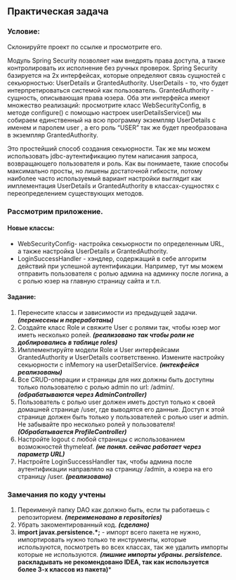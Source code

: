 ## Практическая задача
### Условие:
Склонируйте проект по ссылке и просмотрите его.

Модуль Spring Security позволяет нам внедрять права доступа, а также контролировать их исполнение без ручных проверок.
Spring Security базируется на 2х интерфейсах, которые определяют связь сущностей с секьюрностью: UserDetails и GrantedAuthority.
UserDetails - то, что будет интерпретироваться системой как пользователь.
GrantedAuthority - сущность, описывающая права юзера.
Оба эти интерфейса имеют множество реализаций: просмотрите класс WebSecurityConfig, в методе configure() с помощью настроек userDetailsService() мы собираем единственный на всю программу экземпляр UserDetails с именем и паролем user , а его роль “USER” так же будет преобразована в экземпляр GrantedAuthority.

Это простейший способ создания секьюрности. Так же мы можем использовать jdbc-аутентификацию путем написания запроса, возвращающего пользователя и роль.
Как вы понимаете, такие способы максимально просты, но лишены достаточной гибкости, потому наиболее часто используемый вариант настройки выглядит как имплементация UserDetails и GrantedAuthority в классах-сущностях с переопределением существующих методов.

### Рассмотрим приложение.
#### Новые классы:
- WebSecurityConfig- настройка секьюрности по определенным URL, а также настройка UserDetails и GrantedAuthority.
- LoginSuccessHandler - хэндлер, содержащий в себе алгоритм действий при успешной аутентификации. Например, тут мы можем отправить пользователя с ролью админа на админку после логина, а с ролью юзер на главную страницу сайта и т.п.

#### Задание:
1. Перенесите классы и зависимости из предыдущей задачи. ***(перенесены и переработаны)***
2. Создайте класс Role и свяжите User с ролями так, чтобы юзер мог иметь несколько ролей. ***(реализовано так чтобы роли не доблировались в таблице roles)***
3. Имплементируйте модели Role и User интерфейсами GrantedAuthority и UserDetails соответственно. Измените настройку секьюрности с inMemory на userDetailService. ***(интекфейся реализованы)***
4. Все CRUD-операции и страницы для них должны быть доступны только пользователю с ролью admin по url: /admin/. ***(обрабатываются через AdminController)***
5. Пользователь с ролью user должен иметь доступ только к своей домашней странице /user, где выводятся его данные. Доступ к этой странице должен быть только у пользователей с ролью user и admin. Не забывайте про несколько ролей у пользователя! ***(Обрабатывается ProfileController)***
6. Настройте logout с любой страницы с использованием возможностей thymeleaf. ***(не понял. сейчас работает через параметр URL)***
7. Настройте LoginSuccessHandler так, чтобы админа после аутентификации направляло на страницу /admin, а юзера на его страницу /user. ***(реализовано)***

### Замечания по коду учтены
1. Переименуй папку DAO как должно быть, если ты работаешь с репозиторием. ***(переименовано в repositories)***
2. Убрать закоментированный код. ***(сделано)***
3. **import javax.persistence.*;** - импорт всего пакета не нужно, импортировать нужно только те инструменты, которые используются, посмотреть во всех классах, так же удалить импорты которые не используются. ***(лишние импорты убраны. persistence.* раскладывать не рекомендовано IDEA, так как используется более 3-х классов из пакета)***